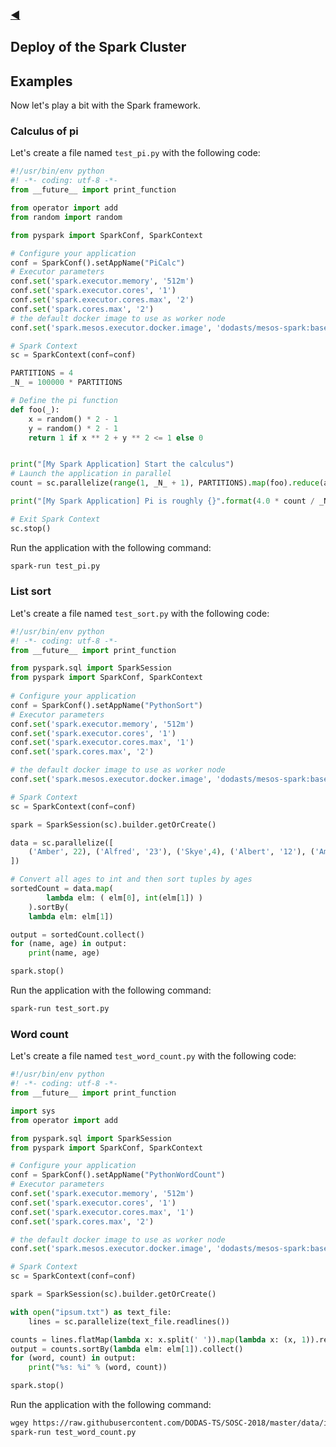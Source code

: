 ### [◀](/SOSC-2018)

## Deploy of the Spark Cluster

## Examples

Now let's play a bit with the Spark framework.

### Calculus of pi

Let's create a file named `test_pi.py` with the following code:

```python
#!/usr/bin/env python
#! -*- coding: utf-8 -*-
from __future__ import print_function

from operator import add
from random import random

from pyspark import SparkConf, SparkContext

# Configure your application
conf = SparkConf().setAppName("PiCalc")
# Executor parameters
conf.set('spark.executor.memory', '512m')
conf.set('spark.executor.cores', '1')
conf.set('spark.executor.cores.max', '2')
conf.set('spark.cores.max', '2')
# the default docker image to use as worker node
conf.set('spark.mesos.executor.docker.image', 'dodasts/mesos-spark:base')

# Spark Context
sc = SparkContext(conf=conf)

PARTITIONS = 4
_N_ = 100000 * PARTITIONS

# Define the pi function
def foo(_):
    x = random() * 2 - 1
    y = random() * 2 - 1
    return 1 if x ** 2 + y ** 2 <= 1 else 0


print("[My Spark Application] Start the calculus")
# Launch the application in parallel
count = sc.parallelize(range(1, _N_ + 1), PARTITIONS).map(foo).reduce(add)

print("[My Spark Application] Pi is roughly {}".format(4.0 * count / _N_))

# Exit Spark Context
sc.stop()

```

Run the application with the following command:

```bash
spark-run test_pi.py
```

### List sort

Let's create a file named `test_sort.py` with the following code:

```python
#!/usr/bin/env python
#! -*- coding: utf-8 -*-
from __future__ import print_function

from pyspark.sql import SparkSession
from pyspark import SparkConf, SparkContext
    
# Configure your application
conf = SparkConf().setAppName("PythonSort")
# Executor parameters
conf.set('spark.executor.memory', '512m')
conf.set('spark.executor.cores', '1')
conf.set('spark.executor.cores.max', '1')
conf.set('spark.cores.max', '2')

# the default docker image to use as worker node
conf.set('spark.mesos.executor.docker.image', 'dodasts/mesos-spark:base')

# Spark Context
sc = SparkContext(conf=conf)

spark = SparkSession(sc).builder.getOrCreate()

data = sc.parallelize([
    ('Amber', 22), ('Alfred', '23'), ('Skye',4), ('Albert', '12'), ('Amber', 9)
])

# Convert all ages to int and then sort tuples by ages
sortedCount = data.map(
        lambda elm: ( elm[0], int(elm[1]) )
    ).sortBy(
    lambda elm: elm[1])

output = sortedCount.collect()
for (name, age) in output:
    print(name, age)

spark.stop()

```

Run the application with the following command:

```bash
spark-run test_sort.py
```

### Word count

Let's create a file named `test_word_count.py` with the following code:

```python
#!/usr/bin/env python
#! -*- coding: utf-8 -*-
from __future__ import print_function

import sys
from operator import add

from pyspark.sql import SparkSession
from pyspark import SparkConf, SparkContext

# Configure your application
conf = SparkConf().setAppName("PythonWordCount")
# Executor parameters
conf.set('spark.executor.memory', '512m')
conf.set('spark.executor.cores', '1')
conf.set('spark.executor.cores.max', '1')
conf.set('spark.cores.max', '2')

# the default docker image to use as worker node
conf.set('spark.mesos.executor.docker.image', 'dodasts/mesos-spark:base')

# Spark Context
sc = SparkContext(conf=conf)

spark = SparkSession(sc).builder.getOrCreate()

with open("ipsum.txt") as text_file:
    lines = sc.parallelize(text_file.readlines())

counts = lines.flatMap(lambda x: x.split(' ')).map(lambda x: (x, 1)).reduceByKey(add)
output = counts.sortBy(lambda elm: elm[1]).collect()
for (word, count) in output:
    print("%s: %i" % (word, count))

spark.stop()

```

Run the application with the following command:

```bash
wgey https://raw.githubusercontent.com/DODAS-TS/SOSC-2018/master/data/ipsum.txt
spark-run test_word_count.py
```